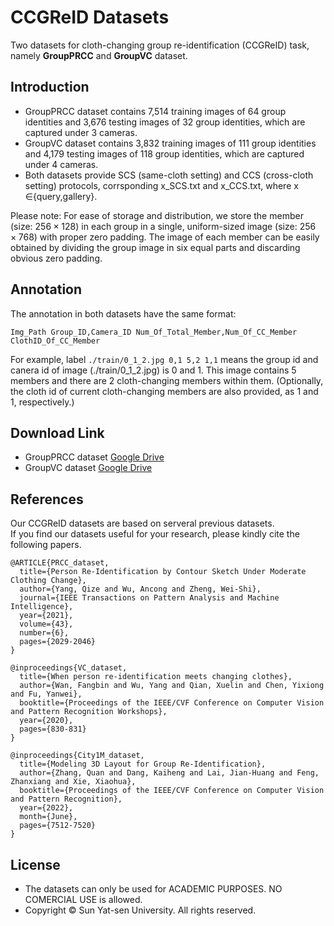# CCGReID Datasets
Two datasets for cloth-changing group re-identification (CCGReID) task, namely **GroupPRCC** and **GroupVC** dataset.

## Introduction
* GroupPRCC dataset contains 7,514 training images of 64 group identities and 3,676 testing images of 32 group identities, which are captured under 3 cameras.
* GroupVC dataset contains 3,832 training images of 111 group identities and 4,179 testing images of 118 group identities, which are captured under 4 cameras.
* Both datasets provide SCS (same-cloth setting) and CCS (cross-cloth setting) protocols, corrsponding x_SCS.txt and x_CCS.txt, where x $\in${query,gallery}.

Please note: For ease of storage and distribution, we store the member (size: $256\times128$) in each group in a single, uniform-sized image (size: $256\times768$) with proper zero padding. The image of each member can be easily obtained by dividing the group image in six equal parts and discarding obvious zero padding.

## Annotation
The annotation in both datasets have the same format:
```
Img_Path Group_ID,Camera_ID Num_Of_Total_Member,Num_Of_CC_Member ClothID_Of_CC_Member
```
For example, label ` ./train/0_1_2.jpg 0,1 5,2 1,1 ` means the group id and canera id of image (./train/0_1_2.jpg) is 0 and 1. This image contains 5 members and there are 2 cloth-changing members within them. (Optionally, the cloth id of current cloth-changing members are also provided, as 1 and 1, respectively.)

## Download Link
* GroupPRCC dataset [Google Drive](https://drive.google.com/file/d/1m4O_G3Bdl9IBEYsLCJJnwLQLS8t3CtSR/view?usp=drive_link)
* GroupVC dataset [Google Drive](https://drive.google.com/file/d/1f0YFpND6iQkENabiD0-DR0LQQSp2HRxA/view?usp=drive_link)

## References
Our CCGReID datasets are based on serveral previous datasets.<br />If you find our datasets useful for your research, please kindly cite the following papers.

```
@ARTICLE{PRCC_dataset,
  title={Person Re-Identification by Contour Sketch Under Moderate Clothing Change}, 
  author={Yang, Qize and Wu, Ancong and Zheng, Wei-Shi},
  journal={IEEE Transactions on Pattern Analysis and Machine Intelligence}, 
  year={2021},
  volume={43},
  number={6},
  pages={2029-2046}
}

@inproceedings{VC_dataset,
  title={When person re-identification meets changing clothes},
  author={Wan, Fangbin and Wu, Yang and Qian, Xuelin and Chen, Yixiong and Fu, Yanwei},
  booktitle={Proceedings of the IEEE/CVF Conference on Computer Vision and Pattern Recognition Workshops},
  year={2020},
  pages={830-831}
}

@inproceedings{City1M_dataset,
  title={Modeling 3D Layout for Group Re-Identification},
  author={Zhang, Quan and Dang, Kaiheng and Lai, Jian-Huang and Feng, Zhanxiang and Xie, Xiaohua},
  booktitle={Proceedings of the IEEE/CVF Conference on Computer Vision and Pattern Recognition},
  year={2022},
  month={June},
  pages={7512-7520}
}
```

## License

* The datasets can only be used for ACADEMIC PURPOSES. NO COMERCIAL USE is allowed.
* Copyright © Sun Yat-sen University. All rights reserved.

